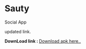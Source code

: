 # Sauty
Social App

updated link.

<b> DownLoad link : </b> [Download apk here..](http://www.mediafire.com/file/88n4jlx5yjcndca/SautyAlpha.apk)
